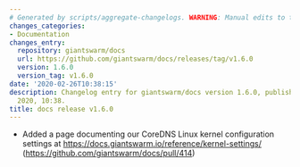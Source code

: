 ```yaml
---
# Generated by scripts/aggregate-changelogs. WARNING: Manual edits to this files will be overwritten.
changes_categories:
- Documentation
changes_entry:
  repository: giantswarm/docs
  url: https://github.com/giantswarm/docs/releases/tag/v1.6.0
  version: 1.6.0
  version_tag: v1.6.0
date: '2020-02-26T10:38:15'
description: Changelog entry for giantswarm/docs version 1.6.0, published on 26 February
  2020, 10:38.
title: docs release v1.6.0
---
```


- Added a page documenting our CoreDNS Linux kernel configuration settings at https://docs.giantswarm.io/reference/kernel-settings/ (https://github.com/giantswarm/docs/pull/414)
